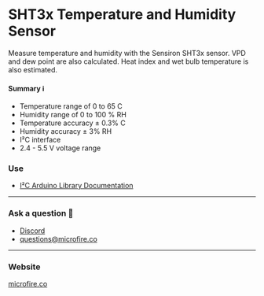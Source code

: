SHT3x Temperature and Humidity Sensor
===

Measure temperature and humidity with the Sensiron SHT3x sensor. VPD and dew point are also calculated. Heat index and wet bulb temperature is also estimated.

#### Summary ℹ️

- Temperature range of 0 to 65 C
- Humidity range of 0 to 100 % RH
- Temperature accuracy ± 0.3% C
- Humidity accuracy ± 3% RH
- I²C interface
- 2.4 - 5.5 V voltage range
 
### Use

*   [I²C Arduino Library Documentation](https://docs.google.com/document/d/1k31YoJEya31Z8UTROqXV7FxEQz_QPv1ihZgx1msThGA/export?format=pdf)

* * * 
### Ask a question 🤙

*   [Discord](https://discord.gg/rAnZPdW)
*   [questions@microfire.co](mailto:questions@microfire.co)

* * *

### Website
[microfire.co](https://microfire.co)